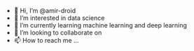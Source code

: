 - 👋 Hi, I’m @amir-droid
- 👀 I’m interested in data science
- 🌱 I’m currently learning machine learning and deep learning
- 💞️ I’m looking to collaborate on 
- 📫 How to reach me ...

<!---
amir-droid/amir-droid is a ✨ special ✨ repository because its `README.md` (this file) appears on your GitHub profile.
You can click the Preview link to take a look at your changes.
--->
